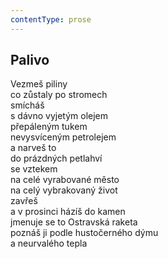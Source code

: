 ```yaml
---
contentType: prose
---
```


## Palivo

Vezmeš piliny  
co zůstaly po stromech  
smícháš  
s dávno vyjetým olejem  
přepáleným tukem  
nevysvíceným petrolejem  
a narveš to  
do prázdných petlahví  
se vztekem  
na celé vyrabované město  
na celý vybrakovaný život  
zavřeš  
a v prosinci házíš do kamen  
jmenuje se to Ostravská raketa  
poznáš ji podle hustočerného dýmu  
a neurvalého tepla
